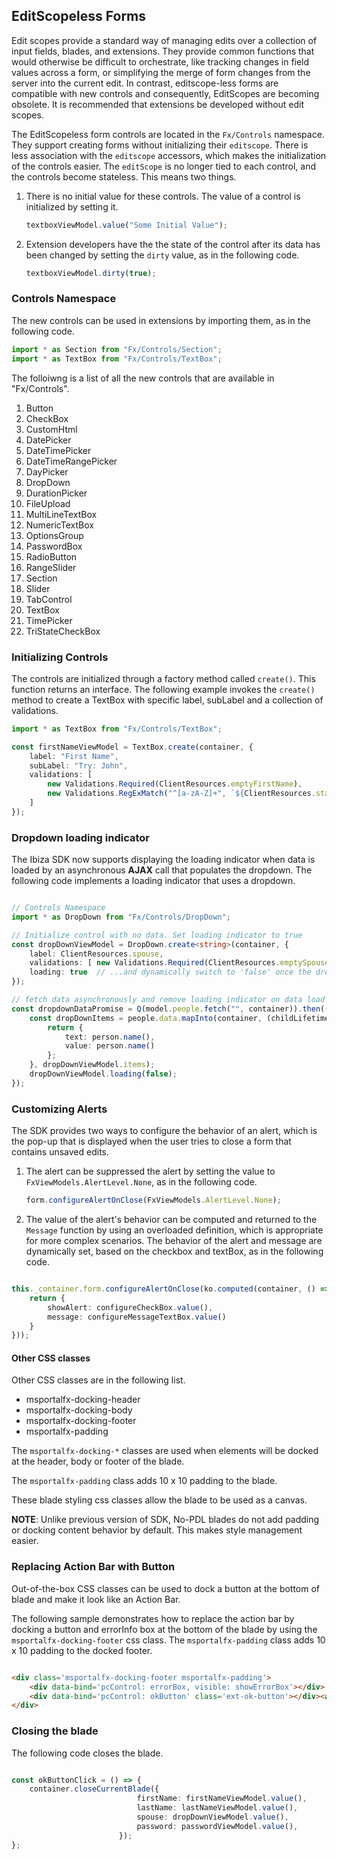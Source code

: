 
<a name="editscopeless-forms"></a>
## EditScopeless Forms

Edit scopes provide a standard way of managing edits over a collection of input fields, blades, and extensions. They provide common functions that would otherwise be difficult to orchestrate, like tracking  changes in field values across a form, or simplifying the merge  of form changes from the server into the current edit. In contrast, editscope-less forms are compatible with new controls and consequently, EditScopes are becoming obsolete. It is recommended that extensions be developed without edit scopes.

<!-- TODO: Determine which API's are referred to by the following statement.  -->

The EditScopeless form controls are located in the `Fx/Controls` namespace. They support creating forms without initializing their `editscope`. There is less  association with the `editscope` accessors, which makes the initialization of the controls easier. The  `editScope` is no longer tied to each control, and the controls become stateless. This means two things.

1. There is no initial value for these controls.  The value of a control is initialized by setting it.

    ```ts
    textboxViewModel.value("Some Initial Value");
    ```  

1. Extension developers have the the state of the control after its data has been changed by setting the `dirty` value, as in the following code.

    ```ts
    textboxViewModel.dirty(true);
    ```  
 

<a name="editscopeless-forms-controls-namespace"></a>
### Controls Namespace

The new controls can be used in extensions by importing them, as in the following code.

```ts
import * as Section from "Fx/Controls/Section";
import * as TextBox from "Fx/Controls/TextBox";
``` 

<!-- TODO: Determine whether there is a document to link to, and if so, link to it. -->
The folloiwng is a list of all the new controls that are available in "Fx/Controls".

1. Button
1. CheckBox
1. CustomHtml
1. DatePicker
1. DateTimePicker
1. DateTimeRangePicker
1. DayPicker
1. DropDown
1. DurationPicker
1. FileUpload
1. MultiLineTextBox
1. NumericTextBox
1. OptionsGroup
1. PasswordBox
1. RadioButton
1. RangeSlider
1. Section
1. Slider
1. TabControl
1. TextBox
1. TimePicker
1. TriStateCheckBox

<a name="editscopeless-forms-initializing-controls"></a>
### Initializing Controls

The controls are initialized through a factory method called `create()`. This function returns an interface. The following example invokes the `create()` method to create a TextBox with specific label, subLabel and a collection of validations.

```ts
import * as TextBox from "Fx/Controls/TextBox";

const firstNameViewModel = TextBox.create(container, {
    label: "First Name",
    subLabel: "Try: John",
    validations: [
        new Validations.Required(ClientResources.emptyFirstName),
        new Validations.RegExMatch("^[a-zA-Z]+", `${ClientResources.startsWithLetterValidationMessage} <a href="https://www.bing.com/search?q=Personal+names+around+the+world" target="_blank">${ClientResources.clickForMoreInfo}</a>`)
    ]
});
```

<a name="editscopeless-forms-dropdown-loading-indicator"></a>
### Dropdown loading indicator

The Ibiza SDK now supports displaying the loading indicator when data is loaded by an asynchronous **AJAX** call that  populates the dropdown. The following code implements a loading indicator that uses a dropdown.

```ts

// Controls Namespace
import * as DropDown from "Fx/Controls/DropDown";

// Initialize control with no data. Set loading indicator to true
const dropDownViewModel = DropDown.create<string>(container, {
    label: ClientResources.spouse,
    validations: [ new Validations.Required(ClientResources.emptySpouse) ],
    loading: true  // ...and dynamically switch to 'false' once the dropdown items are loaded.
});

// fetch data asynchronously and remove loading indicator on data load
const dropdownDataPromise = Q(model.people.fetch("", container)).then((people) => {
    const dropDownItems = people.data.mapInto(container, (childLifetime: MsPortalFx.Base.LifetimeManager, person: SamplesExtension.DataModels.Person) => {
        return {
            text: person.name(),
            value: person.name()
        };
    }, dropDownViewModel.items);
    dropDownViewModel.loading(false);
});
```

<a name="editscopeless-forms-customizing-alerts"></a>
### Customizing Alerts

The SDK provides two ways to configure the behavior of an alert, which is the pop-up that is displayed when the  user tries to close a form that contains unsaved edits. 


1. The alert can be suppressed the alert by setting the value to `FxViewModels.AlertLevel.None`, as in the following code.

    ```ts
    form.configureAlertOnClose(FxViewModels.AlertLevel.None);
    ```

1. The value of the alert's behavior can be computed and returned to the `Message` function by using an overloaded definition, which is appropriate for more complex scenarios. The behavior of the alert and message are dynamically set, based on the checkbox and textBox, as in the following code.

```ts

this._container.form.configureAlertOnClose(ko.computed(container, () => {
    return {
        showAlert: configureCheckBox.value(),
        message: configureMessageTextBox.value()
    }
}));

```

<a name="editscopeless-forms-customizing-alerts-other-css-classes"></a>
#### Other CSS classes

Other CSS classes are in the following list.

* msportalfx-docking-header
* msportalfx-docking-body
* msportalfx-docking-footer
* msportalfx-padding

 The `msportalfx-docking-*` classes are used when elements will be docked at the header, body or footer of the blade. 

<!-- TODO: Determine whether 10 x 10 is px or some other unit of measurement. -->
The `msportalfx-padding` class adds 10 x 10 padding to the blade.

These blade styling css classes  allow the blade to be used as a canvas.

**NOTE**: Unlike previous version of SDK, No-PDL blades do not add padding or docking content behavior by default. This  makes style management easier.

<a name="editscopeless-forms-replacing-action-bar-with-button"></a>
### Replacing Action Bar with Button

Out-of-the-box CSS classes can be used to dock a button at the bottom of blade and make it look like an Action Bar.

The following sample demonstrates how to replace the action bar by docking a button and errorInfo box at the bottom of the blade by using the `msportalfx-docking-footer` css class. The `msportalfx-padding` class  adds 10 x 10 padding to the docked footer.

```html

<div class='msportalfx-docking-footer msportalfx-padding'>
    <div data-bind='pcControl: errorBox, visible: showErrorBox'></div>
    <div data-bind='pcControl: okButton' class='ext-ok-button'></div><a>Link</a>
</div>

```

<a name="editscopeless-forms-closing-the-blade"></a>
### Closing the blade

The following code closes the blade.

```ts

const okButtonClick = () => {
    container.closeCurrentBlade({
                            firstName: firstNameViewModel.value(),
                            lastName: lastNameViewModel.value(),
                            spouse: dropDownViewModel.value(),
                            password: passwordViewModel.value(),
                        });
};
```